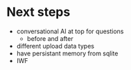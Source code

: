 # Next steps
* conversational AI at top for questions
    - before and after
* different upload data types
* have persistant memory from sqlite
* IWF